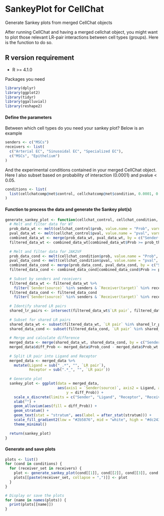 # SankeyPlot for CellChat
Generate Sankey plots from merged CellChat objects

After running CellChat and having a merged cellchat object, you might want to plot those relevant LR-pair interactions between cell types (groups).
Here is the function to do so.

## R version requirement

- R \>= 4.1.0

Packages you need

``` r
library(dplyr)
library(ggplot2)
library(tidyr)
library(ggalluvial)
library(reshape2)
```

#### Define the parameters
Between which cell types do you need your sankey plot?
Below is an example 

``` r
senders <- c("MSCs")
receivers <- list(
  c("Arterial EC", "Sinusoidal EC", "Specialized EC"),
  c("MSCs", "Epithelium")
)
```
And the experimental conditions contained in your merged CellChat object.
Here I also subset based on probability of interaction (0.0001) and pvalue < 0.05.

``` r
conditions <- list(
  list(cellchatcomp@net$control, cellchatcomp@net$condition, 0.0001, 0.05)
)
```

#### Function to process the data and generate the Sankey plot(s)

``` r
generate_sankey_plot <- function(cellchat_control, cellchat_condition, prob_threshold, pval_threshold, senders, receivers) {
  # Melt and filter data for WT
  prob_data_wt <- melt(cellchat_control$prob, value.name = "Prob", varnames = c("Sender(source)", "Receiver(target)", "LR pair"))
  pval_data_wt <- melt(cellchat_control$pval, value.name = "pval", varnames = c("Sender(source)", "Receiver(target)", "LR pair"))
  combined_data_wt <- merge(prob_data_wt, pval_data_wt, by = c("Sender(source)", "Receiver(target)", "LR pair"))
  filtered_data_wt <- combined_data_wt[combined_data_wt$Prob >= prob_threshold & combined_data_wt$pval <= pval_threshold, ]
  
  # Melt and filter data for JAK2VF
  prob_data_cond <- melt(cellchat_condition$prob, value.name = "Prob", varnames = c("Sender(source)", "Receiver(target)", "LR pair"))
  pval_data_cond <- melt(cellchat_condition$pval, value.name = "pval", varnames = c("Sender(source)", "Receiver(target)", "LR pair"))
  combined_data_cond <- merge(prob_data_cond, pval_data_cond, by = c("Sender(source)", "Receiver(target)", "LR pair"))
  filtered_data_cond <- combined_data_cond[combined_data_cond$Prob >= prob_threshold & combined_data_cond$pval <= pval_threshold, ]
  
  # Subset by senders and receivers
  filtered_data_wt <- filtered_data_wt %>%
    filter(`Sender(source)` %in% senders & `Receiver(target)` %in% receivers)
  filtered_data_cond <- filtered_data_cond
    filter(`Sender(source)` %in% senders & `Receiver(target)` %in% receivers)
  
  # Identify shared LR pairs
  shared_lr_pairs <- intersect(filtered_data_wt$`LR pair`, filtered_data_cond`LR pair`)
  
  # Subset for shared LR pairs
  shared_data_wt <- subset(filtered_data_wt, `LR pair` %in% shared_lr_pairs)
  shared_data_cond <- subset(filtered_data_cond, `LR pair` %in% shared_lr_pairs)
  
  # Merge and calculate difference
  merged_data <- merge(shared_data_wt, shared_data_cond, by = c("Sender(source)", "Receiver(target)", "LR pair"), suffixes = c("_wt", "_cond"))
  merged_data$diff_Prob <- merged_data$Prob_cond - merged_data$Prob_wt
  
  # Split LR pair into Ligand and Receptor
  merged_data <- merged_data %>%
    mutate(Ligand = sub("_.*", "", `LR pair`),
           Receptor = sub(".*_", "", `LR pair`))
  
  # Generate plot
  sankey_plot <- ggplot(data = merged_data,
                        aes(axis1 = `Sender(source)`, axis2 = Ligand, axis3 = Receptor, axis4 = `Receiver(target)`,
                            y = diff_Prob)) +
    scale_x_discrete(limits = c("Sender", "Ligand", "Receptor", "Receiver"), expand = c(.01, .05)) +
    xlab("") +
    geom_alluvium(aes(fill = diff_Prob)) +
    geom_stratum() +
    geom_text(stat = "stratum", aes(label = after_stat(stratum))) +
    scale_fill_gradient2(low = "#2b5876", mid = "white", high = "#dc2430", midpoint = 0, name = "Δ Prob.") +
    theme_minimal()
  
  return(sankey_plot)
}
```

#### Generate and save plots

```r
plots <- list()
for (cond in conditions) {
  for (receiver_set in receivers) {
    plot <- generate_sankey_plot(cond[[1]], cond[[2]], cond[[3]], cond[[4]], senders, receiver_set)
    plots[[paste(receiver_set, collapse = ",")]] <- plot
  }
}

# Display or save the plots
for (name in names(plots)) {
  print(plots[[name]])
}
```
